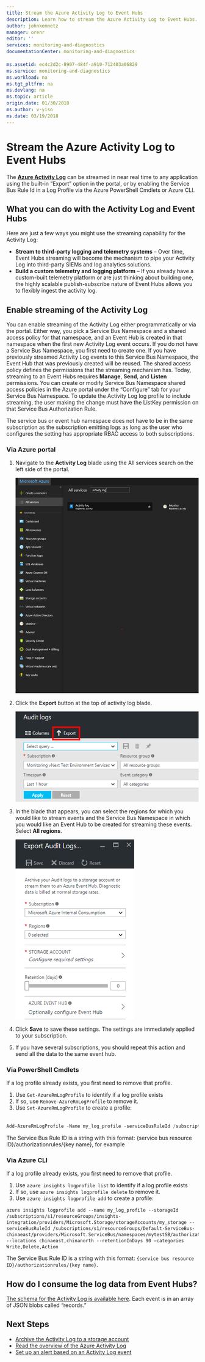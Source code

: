 ```yaml
---
title: Stream the Azure Activity Log to Event Hubs
description: Learn how to stream the Azure Activity Log to Event Hubs.
author: johnkemnetz
manager: orenr
editor: ''
services: monitoring-and-diagnostics
documentationCenter: monitoring-and-diagnostics

ms.assetid: ec4c2d2c-8907-484f-a910-712403a06829
ms.service: monitoring-and-diagnostics
ms.workload: na
ms.tgt_pltfrm: na
ms.devlang: na
ms.topic: article
origin.date: 01/30/2018
ms.author: v-yiso
ms.date: 03/19/2018
---
```


# Stream the Azure Activity Log to Event Hubs
The [**Azure Activity Log**](./monitoring-overview-activity-logs.md) can be streamed in near real time to any application using the built-in “Export” option in the portal, or by enabling the Service Bus Rule Id in a Log Profile via the Azure PowerShell Cmdlets or Azure CLI.

## What you can do with the Activity Log and Event Hubs
Here are just a few ways you might use the streaming capability for the Activity Log:

- **Stream to third-party logging and telemetry systems** – Over time, Event Hubs streaming will become the mechanism to pipe your Activity Log into third-party SIEMs and log analytics solutions.
- **Build a custom telemetry and logging platform** – If you already have a custom-built telemetry platform or are just thinking about building one, the highly scalable publish-subscribe nature of Event Hubs allows you to flexibly ingest the activity log. 

## Enable streaming of the Activity Log
You can enable streaming of the Activity Log either programmatically or via the portal. Either way, you pick a Service Bus Namespace and a shared access policy for that namespace, and an Event Hub is created in that namespace when the first new Activity Log event occurs. If you do not have a Service Bus Namespace, you first need to create one. If you have previously streamed Activity Log events to this Service Bus Namespace, the Event Hub that was previously created will be reused. The shared access policy defines the permissions that the streaming mechanism has. Today, streaming to an Event Hubs requires **Manage**, **Send**, and **Listen** permissions. You can create or modify Service Bus Namespace shared access policies in the Azure portal under the “Configure” tab for your Service Bus Namespace. To update the Activity Log log profile to include streaming, the user making the change must have the ListKey permission on that Service Bus Authorization Rule.

The service bus or event hub namespace does not have to be in the same subscription as the subscription emitting logs as long as the user who configures the setting has appropriate RBAC access to both subscriptions.

### Via Azure portal
1. Navigate to the **Activity Log** blade using the All services search on the left side of the portal.
   
    ![Navigate to Activity Log in portal](./media/monitoring-stream-activity-logs-event-hubs/activity.png)
2. Click the **Export** button at the top of activity log blade.
   
    ![Export button in portal](./media/monitoring-stream-activity-logs-event-hubs/export.png)
3. In the blade that appears, you can select the regions for which you would like to stream events and the Service Bus Namespace in which you would like an Event Hub to be created for streaming these events. Select **All regions**.
   
    ![Export Activity Log blade](./media/monitoring-stream-activity-logs-event-hubs/export-audit.png)
4. Click **Save** to save these settings. The settings are immediately applied to your subscription.
5. If you have several subscriptions, you should repeat this action and send all the data to the same event hub.

### Via PowerShell Cmdlets
If a log profile already exists, you first need to remove that profile.

1. Use `Get-AzureRmLogProfile` to identify if a log profile exists
2. If so, use `Remove-AzureRmLogProfile` to remove it.
3. Use `Set-AzureRmLogProfile` to create a profile:

```powershell

Add-AzureRmLogProfile -Name my_log_profile -serviceBusRuleId /subscriptions/s1/resourceGroups/Default-ServiceBus-chinaeast/providers/Microsoft.ServiceBus/namespaces/mytestSB/authorizationrules/RootManageSharedAccessKey -Locations chinaeast,chinanorth -RetentionInDays 90 -Categories Write,Delete,Action
```

The Service Bus Rule ID is a string with this format: {service bus resource ID}/authorizationrules/{key name}, for example 

### Via Azure CLI
If a log profile already exists, you first need to remove that profile.

1. Use `azure insights logprofile list` to identify if a log profile exists
2. If so, use `azure insights logprofile delete` to remove it.
3. Use `azure insights logprofile add` to create a profile:

```azurecli
azure insights logprofile add --name my_log_profile --storageId /subscriptions/s1/resourceGroups/insights-integration/providers/Microsoft.Storage/storageAccounts/my_storage --serviceBusRuleId /subscriptions/s1/resourceGroups/Default-ServiceBus-chinaeast/providers/Microsoft.ServiceBus/namespaces/mytestSB/authorizationrules/RootManageSharedAccessKey --locations chinaeast,chinanorth --retentionInDays 90 –categories Write,Delete,Action
```

The Service Bus Rule ID is a string with this format: `{service bus resource ID}/authorizationrules/{key name}`.

## How do I consume the log data from Event Hubs?
[The schema for the Activity Log is available here](./monitoring-overview-activity-logs.md). Each event is in an array of JSON blobs called “records.”

## Next Steps
- [Archive the Activity Log to a storage account](./monitoring-archive-activity-log.md)
- [Read the overview of the Azure Activity Log](./monitoring-overview-activity-logs.md)
- [Set up an alert based on an Activity Log event](./insights-auditlog-to-webhook-email.md)
